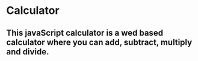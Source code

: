 # Calculator
## This javaScript calculator is a wed based calculator where you can add, subtract, multiply and divide. 
